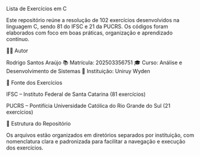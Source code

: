 Lista de Exercícios em C

Este repositório reúne a resolução de 102 exercícios desenvolvidos na linguagem C, sendo 81 do IFSC e 21 da PUCRS. Os códigos foram elaborados com foco em boas práticas, organização e aprendizado contínuo.

👨‍💻 Autor

Rodrigo Santos Araújo
📚 Matrícula: 202503356751
🎓 Curso: Análise e Desenvolvimento de Sistemas
🏫 Instituição: Uniruy Wyden

🏫 Fonte dos Exercícios

IFSC – Instituto Federal de Santa Catarina (81 exercícios)

PUCRS – Pontifícia Universidade Católica do Rio Grande do Sul (21 exercícios)


📁 Estrutura do Repositório

Os arquivos estão organizados em diretórios separados por instituição, com nomenclatura clara e padronizada para facilitar a navegação e execução dos exercícios.
